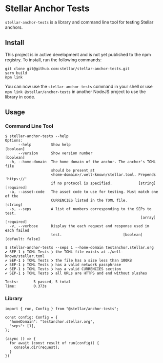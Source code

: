 # Stellar Anchor Tests

`stellar-anchor-tests` is a library and command line tool for testing Stellar
anchors.

## Install

This project is in active development and is not yet published to the npm
registry. To install, run the following commands:

```
git clone git@github.com:stellar/stellar-anchor-tests.git
yarn build
npm link
```

You can now use the `stellar-anchor-tests` command in your shell or use
`npm link @stellar/anchor-tests` in another NodeJS project to use the library in
code.

## Usage

### Command Line Tool

```
$ stellar-anchor-tests --help
Options:
      --help         Show help                                         [boolean]
      --version      Show version number                               [boolean]
  -h, --home-domain  The home domain of the anchor. The anchor's TOML file
                     should be present at
                     <home-domain>/.well-known/stellar.toml. Prepends 'https://'
                     if no protocol is specified.            [string] [required]
  -a, --asset-code   The asset code to use for testing. Must match one of the
                     CURRENCIES listed in the TOML file.                [string]
  -s, --seps         A list of numbers corresponding to the SEPs to test.
                                                              [array] [required]
  -v, --verbose      Display the each request and response used in each failed
                     test.                            [boolean] [default: false]
```

```
$ stellar-anchor-tests --seps 1 --home-domain testanchor.stellar.org
✔ SEP-1 ❯ TOML Tests ❯ the TOML file exists at ./well-known/stellar.toml
✔ SEP-1 ❯ TOML Tests ❯ the file has a size less than 100KB
✔ SEP-1 ❯ TOML Tests ❯ has a valid network passphrase
✔ SEP-1 ❯ TOML Tests ❯ has a valid CURRENCIES section
✔ SEP-1 ❯ TOML Tests ❯ all URLs are HTTPS and end without slashes

Tests:       5 passed, 5 total
Time:        0.373s
```

### Library

```
import { run, Config } from "@stellar/anchor-tests";

const config: Config = {
  "homeDomain": "testanchor.stellar.org",
  "seps": [1],
};

(async () => {
  for await (const result of run(config)) {
    console.dir(request);
  }
})
```
